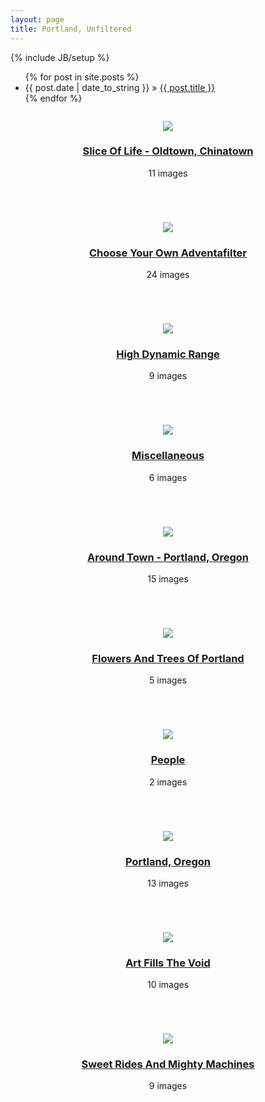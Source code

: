 ```yaml
---
layout: page
title: Portland, Unfiltered
---
```

{% include JB/setup %}

<ul class="posts">
  {% for post in site.posts %}
    <li><span>{{ post.date | date_to_string }}</span> &raquo; <a href="{{ BASE_PATH }}{{ post.url }}">{{ post.title }}</a></li>
  {% endfor %}
</ul>

<div class="row-fluid">
  <div class="span12">
    
<div style="width: 100%; text-align: center; padding: 1em 0 4em 0;">
    <a href="/photos/slice_of_life_-_oldtown,_chinatown/">
        <img style="max-width: 100%;" src="/photos/slice_of_life_-_oldtown,_chinatown/thumbs/venue_126.jpg">
    </a>
    <h3><a href="/photos/slice_of_life_-_oldtown,_chinatown/">Slice Of Life - Oldtown, Chinatown</a></h3>
    11 images
</div>

<div style="width: 100%; text-align: center; padding: 1em 0 4em 0;">
    <a href="/photos/choose_your_own_adventafilter/">
        <img style="max-width: 100%;" src="/photos/choose_your_own_adventafilter/thumbs/skyward_bound_xpro.jpg">
    </a>
    <h3><a href="/photos/choose_your_own_adventafilter/">Choose Your Own Adventafilter</a></h3>
    24 images
</div>

<div style="width: 100%; text-align: center; padding: 1em 0 4em 0;">
    <a href="/photos/high_dynamic_range/">
        <img style="max-width: 100%;" src="/photos/high_dynamic_range/thumbs/the_dock_hdr.jpg">
    </a>
    <h3><a href="/photos/high_dynamic_range/">High Dynamic Range</a></h3>
    9 images
</div>

<div style="width: 100%; text-align: center; padding: 1em 0 4em 0;">
    <a href="/photos/miscellaneous/">
        <img style="max-width: 100%;" src="/photos/miscellaneous/thumbs/window_through_time.jpg">
    </a>
    <h3><a href="/photos/miscellaneous/">Miscellaneous</a></h3>
    6 images
</div>

<div style="width: 100%; text-align: center; padding: 1em 0 4em 0;">
    <a href="/photos/around_town_-_portland,_oregon/">
        <img style="max-width: 100%;" src="/photos/around_town_-_portland,_oregon/thumbs/this_old_house.jpg">
    </a>
    <h3><a href="/photos/around_town_-_portland,_oregon/">Around Town - Portland, Oregon</a></h3>
    15 images
</div>

<div style="width: 100%; text-align: center; padding: 1em 0 4em 0;">
    <a href="/photos/flowers_and_trees_of_portland/">
        <img style="max-width: 100%;" src="/photos/flowers_and_trees_of_portland/thumbs/pink_on_sky.jpg">
    </a>
    <h3><a href="/photos/flowers_and_trees_of_portland/">Flowers And Trees Of Portland</a></h3>
    5 images
</div>

<div style="width: 100%; text-align: center; padding: 1em 0 4em 0;">
    <a href="/photos/people/">
        <img style="max-width: 100%;" src="/photos/people/thumbs/jon_ransom_on_hawthorne.jpg">
    </a>
    <h3><a href="/photos/people/">People</a></h3>
    2 images
</div>

<div style="width: 100%; text-align: center; padding: 1em 0 4em 0;">
    <a href="/photos/portland,_oregon/">
        <img style="max-width: 100%;" src="/photos/portland,_oregon/thumbs/bridge_over_calm_waters.jpg">
    </a>
    <h3><a href="/photos/portland,_oregon/">Portland, Oregon</a></h3>
    13 images
</div>

<div style="width: 100%; text-align: center; padding: 1em 0 4em 0;">
    <a href="/photos/art_fills_the_void/">
        <img style="max-width: 100%;" src="/photos/art_fills_the_void/thumbs/art_fills_the_void.jpg">
    </a>
    <h3><a href="/photos/art_fills_the_void/">Art Fills The Void</a></h3>
    10 images
</div>

<div style="width: 100%; text-align: center; padding: 1em 0 4em 0;">
    <a href="/photos/sweet_rides_and_mighty_machines/">
        <img style="max-width: 100%;" src="/photos/sweet_rides_and_mighty_machines/thumbs/paddleboat.jpg">
    </a>
    <h3><a href="/photos/sweet_rides_and_mighty_machines/">Sweet Rides And Mighty Machines</a></h3>
    9 images
</div>


  </div>
</div>